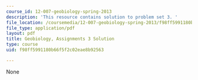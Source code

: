```yaml
---
course_id: 12-007-geobiology-spring-2013
description: 'This resource contains solution to problem set 3. '
file_location: /coursemedia/12-007-geobiology-spring-2013/f98ff5991180b66f5f2c02eae8b92563_MIT12_007S13_Solution_3.pdf
file_type: application/pdf
layout: pdf
title: Geobiology, Assignments 3 Solution
type: course
uid: f98ff5991180b66f5f2c02eae8b92563

---
```

None